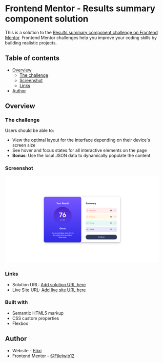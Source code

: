 # Frontend Mentor - Results summary component solution

This is a solution to the [Results summary component challenge on Frontend Mentor](https://www.frontendmentor.io/challenges/results-summary-component-CE_K6s0maV). Frontend Mentor challenges help you improve your coding skills by building realistic projects.

## Table of contents

- [Overview](#overview)
  - [The challenge](#the-challenge)
  - [Screenshot](#screenshot)
  - [Links](#links)
- [Author](#author)

## Overview

### The challenge

Users should be able to:

- View the optimal layout for the interface depending on their device's screen size
- See hover and focus states for all interactive elements on the page
- **Bonus**: Use the local JSON data to dynamically populate the content

### Screenshot

![](./screenshot.png)

### Links

- Solution URL: [Add solution URL here](https://www.frontendmentor.io/solutions/result-summary-component-i6y1bTPv3N)
- Live Site URL: [Add live site URL here](https://result-summary-component-coral-rho.vercel.app/)

### Built with

- Semantic HTML5 markup
- CSS custom properties
- Flexbox

## Author

- Website - [Fikri](https://fikri-portfolio-two.vercel.app/)
- Frontend Mentor - [@Fikriwib12](https://www.frontendmentor.io/profile/Fikriwib12)
